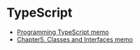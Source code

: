 # TypeScript
- [Programming TypeScript memo](ProgrammingTypeScriptMemo.md)
- [Chapter5. Classes and Interfaces memo](./chapter-5/Chapter5_ClassesAndInterfacesMemo.md)
